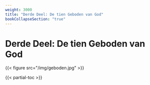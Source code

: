 ```yaml
---
weight: 3000
title: "Derde Deel: De tien Geboden van God"
bookCollapseSection: "true"
---
```


# Derde Deel: De tien Geboden van God

{{< figure src="/img/geboden.jpg" >}}

{{< partial-toc >}}
